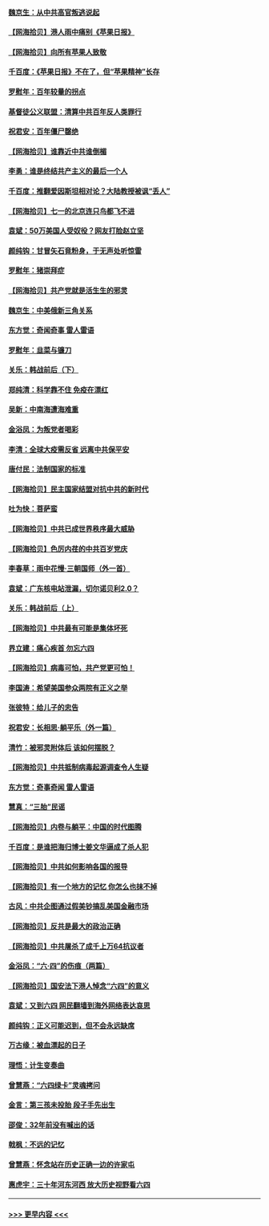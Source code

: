 #### [魏京生：从中共高官叛逃说起](../pages/nsc993/n13048997.md?t=06261852) 
#### [【网海拾贝】港人雨中痛别《苹果日报》](../pages/nsc993/n13048941.md?t=06261852) 
#### [【网海拾贝】向所有苹果人致敬](../pages/nsc993/n13046795.md?t=06261852) 
#### [千百度：《苹果日报》不在了，但“苹果精神”长存](../pages/nsc993/n13046703.md?t=06261852) 
#### [罗慰年：百年较量的拐点](../pages/nsc993/n13046542.md?t=06261852) 
#### [基督徒公义联盟：清算中共百年反人类罪行](../pages/nsc993/n13046499.md?t=06261852) 
#### [祝君安：百年僵尸罄绝](../pages/nsc993/n13045595.md?t=06261852) 
#### [【网海拾贝】谁靠近中共谁倒楣](../pages/nsc993/n13044667.md?t=06261852) 
#### [李勇：谁是终结共产主义的最后一个人](../pages/nsc993/n13044397.md?t=06261852) 
#### [千百度：推翻爱因斯坦相对论？大陆教授被讽“丢人”](../pages/nsc993/n13043908.md?t=06261852) 
#### [【网海拾贝】七一的北京连只鸟都飞不进](../pages/nsc993/n13041377.md?t=06261852) 
#### [袁斌：50万美国人受奴役？网友打脸赵立坚](../pages/nsc993/n13041330.md?t=06261852) 
#### [颜纯钩：甘冒矢石竟粉身，于无声处听惊雷](../pages/nsc993/n13041140.md?t=06261852) 
#### [罗慰年：猪崇拜症](../pages/nsc993/n13041071.md?t=06261852) 
#### [【网海拾贝】共产党就是活生生的邪灵](../pages/nsc993/n13036627.md?t=06261852) 
#### [魏京生：中美俄新三角关系](../pages/nsc993/n13035986.md?t=06261852) 
#### [东方觉：奇闻奇事 雷人雷语](../pages/nsc993/n13035878.md?t=06261852) 
#### [罗慰年：韭菜与镰刀](../pages/nsc993/n13034374.md?t=06261852) 
#### [关乐：韩战前后（下）](../pages/nsc993/n13034113.md?t=06261852) 
#### [郑纯清：科学靠不住 免疫在漂红](../pages/nsc993/n13034093.md?t=06261852) 
#### [吴新：中南海遭海难重](../pages/nsc993/n13034084.md?t=06261852) 
#### [金浴凤：为叛党者喝彩](../pages/nsc993/n13034058.md?t=06261852) 
#### [李清：全球大疫需反省 远离中共保平安](../pages/nsc993/n13033784.md?t=06261852) 
#### [唐付民：法制国家的标准](../pages/nsc993/n13032944.md?t=06261852) 
#### [【网海拾贝】民主国家结盟对抗中共的新时代](../pages/nsc993/n13031717.md?t=06261852) 
#### [吐为快：菩萨蛮](../pages/nsc993/n13030033.md?t=06261852) 
#### [【网海拾贝】中共已成世界秩序最大威胁](../pages/nsc993/n13028138.md?t=06261852) 
#### [【网海拾贝】色厉内荏的中共百岁党庆](../pages/nsc993/n13025582.md?t=06261852) 
#### [李春草：雨中花慢‧三朝国师（外一首）](../pages/nsc993/n13025567.md?t=06261852) 
#### [袁斌：广东核电站泄漏，切尔诺贝利2.0？](../pages/nsc993/n13025475.md?t=06261852) 
#### [关乐：韩战前后（上）](../pages/nsc993/n13025387.md?t=06261852) 
#### [【网海拾贝】中共最有可能是集体坏死](../pages/nsc993/n13023101.md?t=06261852) 
#### [界立建：痛心疾首 勿忘六四](../pages/nsc993/n13022339.md?t=06261852) 
#### [【网海拾贝】病毒可怕，共产党更可怕！](../pages/nsc993/n13020728.md?t=06261852) 
#### [李国涛：希望美国参众两院有正义之举](../pages/nsc993/n13020674.md?t=06261852) 
#### [张彼特：给儿子的忠告](../pages/nsc993/n13018934.md?t=06261852) 
#### [祝君安：长相思‧躺平乐（外一篇）](../pages/nsc993/n13018923.md?t=06261852) 
#### [清竹：被邪灵附体后 该如何摆脱？](../pages/nsc993/n13018877.md?t=06261852) 
#### [【网海拾贝】中共抵制病毒起源调查令人生疑](../pages/nsc993/n13017785.md?t=06261852) 
#### [东方觉：奇事奇闻 雷人雷语](../pages/nsc993/n13017577.md?t=06261852) 
#### [慧真：“三胎”民谣](../pages/nsc993/n13017394.md?t=06261852) 
#### [【网海拾贝】内卷与躺平：中国的时代图腾](../pages/nsc993/n13016128.md?t=06261852) 
#### [千百度：是谁把海归博士姜文华逼成了杀人犯](../pages/nsc993/n13015218.md?t=06261852) 
#### [【网海拾贝】中共如何影响各国的报导](../pages/nsc993/n13012599.md?t=06261852) 
#### [【网海拾贝】有一个地方的记忆 你怎么也抹不掉](../pages/nsc993/n13009802.md?t=06261852) 
#### [古风：中共企图通过假美钞搞乱美国金融市场](../pages/nsc993/n13009626.md?t=06261852) 
#### [【网海拾贝】反共是最大的政治正确](../pages/nsc993/n13007051.md?t=06261852) 
#### [【网海拾贝】中共屠杀了成千上万64抗议者](../pages/nsc993/n13002713.md?t=06261852) 
#### [金浴凤：“六·四”的伤痕（两篇）](../pages/nsc993/n13001719.md?t=06261852) 
#### [【网海拾贝】国安法下港人悼念“六四”的意义](../pages/nsc993/n13001039.md?t=06261852) 
#### [袁斌：又到六四 网民翻墙到海外网络表达哀思](../pages/nsc993/n13000995.md?t=06261852) 
#### [颜纯钩：正义可能迟到，但不会永远缺席](../pages/nsc993/n13000920.md?t=06261852) 
#### [万古缘：被血漂起的日子](../pages/nsc993/n13000914.md?t=06261852) 
#### [理悟：计生变奏曲](../pages/nsc993/n13000414.md?t=06261852) 
#### [曾慧燕：“六四绿卡”灵魂拷问](../pages/nsc993/n13000277.md?t=06261852) 
#### [金言：第三孩未投胎 段子手先出生](../pages/nsc993/n13000215.md?t=06261852) 
#### [邵俊：32年前没有喊出的话](../pages/nsc993/n13000181.md?t=06261852) 
#### [戟枫：不远的记忆](../pages/nsc993/n13000121.md?t=06261852) 
#### [曾慧燕：怀念站在历史正确一边的许家屯](../pages/nsc993/n13000073.md?t=06261852) 
#### [惠虎宇：三十年河东河西 放大历史视野看六四](../pages/nsc993/n13000018.md?t=06261852) 

----
#### [ >>> 更早内容 <<< ](../indexes/nsc993-earlier.md)
